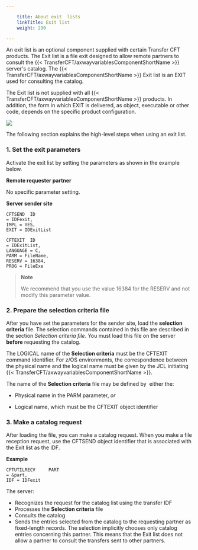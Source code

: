 ```yaml
---

    title: About exit  lists
    linkTitle: Exit list
    weight: 290

---
```

An exit list is an optional component supplied with certain Transfer
CFT products. The Exit list is a file exit designed to allow remote partners to consult
the {{< TransferCFT/axwayvariablesComponentShortName  >}} server's catalog. The {{< TransferCFT/axwayvariablesComponentShortName  >}}
Exit list is an EXIT used for consulting the catalog.

The Exit list is not supplied with all {{< TransferCFT/axwayvariablesComponentShortName  >}} products. In addition,
the form in which EXIT is delivered, as object, executable or other code,
depends on the specific product configuration.

![](/Images/TransferCFT/exit_list.png)

The following section explains the high-level steps when using an exit
list.

<span id="Set_the_exit_parameters"></span>

### 1. Set the exit parameters

Activate the exit list by setting the parameters as shown in the example below.

****Remote
requester partner****

No specific parameter setting.

****Server sender site****

```
CFTSEND  ID
= IDFexit,
IMPL = YES,
EXIT = IDExitList
```
```
CFTEXIT  ID
= IDExitList,
LANGUAGE = C,
PARM = FileName,
RESERV = 16384,
PROG = FileExe
```

> **Note**
>
> We recommend that you use the value 16384 for the RESERV
> and not modify this parameter value.

<span id="Prepare_the_selection_criteria_file"></span>

### 2. Prepare the selection criteria file

After you have set the parameters for the sender site,
load the <span style="font-weight: bold;">****selection criteria****</span> file.
The selection commands contained in this file are described in the section *Selection
criteria file*. You must load this file on the server **before**
requesting the catalog.

The LOGICAL name of the <span style="font-weight: bold;">****Selection
criteria****</span> must be the CFTEXIT command identifier. For z/OS environments, the correspondence between the physical name and the
logical name must be given by the JCL initiating {{< TransferCFT/axwayvariablesComponentShortName  >}}.

The name of the <span style="font-weight: bold;">****Selection criteria****</span>
file may be defined by  either the:

- Physical name in
    the PARM parameter, *or*

<!-- -->

- Logical name, which
    must be the CFTEXIT object identifier

<span id="Request_catalog"></span>

### 3. Make a catalog request

After loading the file, you can make a catalog
request. When you make a file reception request, use the CFTSEND object
identifier that is associated with the Exit list as the IDF.

****Example****

```
CFTUTILRECV     PART
= &part,
IDF = IDFexit
```

The server:

- Recognizes the
    request for the catalog list using the transfer IDF
- Processes the <span style="font-weight: bold;">****Selection criteria****</span> file
- Consults the catalog
- Sends the entries
    selected from the catalog to the requesting partner as fixed-length records.
    The selection implicitly chooses only catalog entries concerning this
    partner. This means that
    the Exit list does not allow a partner to consult the transfers sent to
    other partners.
